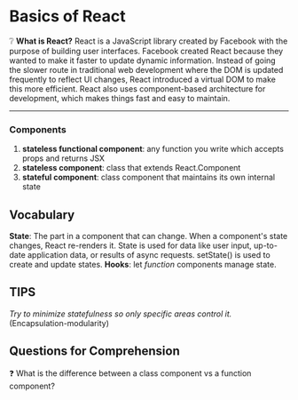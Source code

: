  # Basics of React 
 
 :grey_question: 
 **What is React?**
React is a JavaScript library created by Facebook with the purpose of building user interfaces. Facebook created React because they wanted to make it faster to update dynamic information. Instead of going the slower route in traditional web development where the DOM is updated frequently to reflect UI changes, React introduced a virtual DOM to make this more efficient. React also uses component-based architecture for development, which makes things fast and easy to maintain. 
 
 ---
 
### Components
1. **stateless functional component**: any function you write which accepts props and returns JSX
2. **stateless component**: class that extends React.Component
3. **stateful component**: class component that maintains its own internal state

## Vocabulary
**State**: The part in a component that can change. When a component's state changes, React re-renders it. State is used for data like user input, up-to-date application data, or results of async requests. setState() is used to create and update states.
**Hooks**: let *function* components manage state.

## TIPS
*Try to minimize statefulness so only specific areas control it.* (Encapsulation-modularity)

## Questions for Comprehension
:question: What is the difference between a class component vs a function component? 
